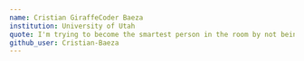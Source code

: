 ```yaml
---
name: Cristian GiraffeCoder Baeza
institution: University of Utah
quote: I'm trying to become the smartest person in the room by not being afraid of being the dumbest
github_user: Cristian-Baeza
---
```

